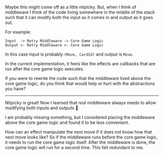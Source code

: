 Maybe this might come off as a little nitpicky. But, when I think of middleware I think of the code living somewhere in the middle of the stack such that it can modify both the input as it comes in and output as it goes out.

For example:

```
Input  -> Retry Middleware -> Core Game Logic
Output <- Retry Middleware <- Core Game Logic
```

In this case input is probably `(Move, CardId)` and output is `Move`.

In the current implementation, it feels like the effects are callbacks that are run after the core game logic executes.

If you were to rewrite the code such that the middleware lived above the core game logic, do you think that would help or hurt with the abstractions you have?

***

Nitpicky is great! Now I learned that _real_ middleware always needs to allow modifying both inputs and outputs 🎉

I am probably missing something, but I considered placing the middleware above the core game logic and found it to be less convenient.

How can an effect manipulate the next move if it does not know how that next move looks like? So if the middleware runs before the core game logic, it needs to run the core game logic itself. After the middleware is done, the core game logic will run for a second time. This felt redundant to me.
